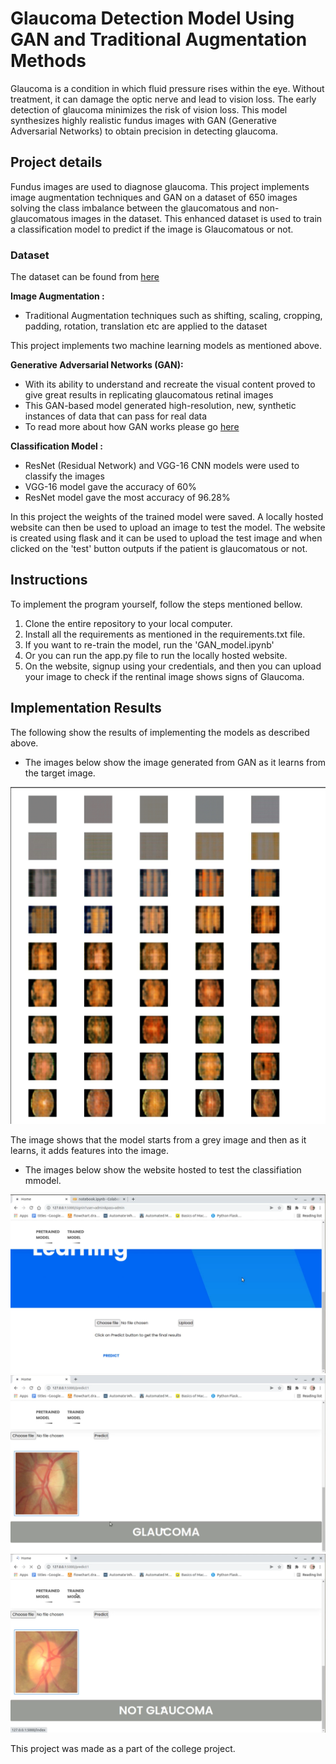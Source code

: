 # Glaucoma Detection Model Using GAN and Traditional Augmentation Methods
Glaucoma is a condition in which fluid pressure rises within the eye. Without treatment, it can damage the optic nerve and lead to vision loss. The early detection of glaucoma minimizes the risk of vision loss. This model synthesizes highly realistic fundus images with GAN (Generative Adversarial Networks) to obtain precision in detecting glaucoma.

## Project details
Fundus images are used to diagnose glaucoma. This project implements image augmentation techniques and GAN on a dataset of 650 images solving the class imbalance between the glaucomatous and non-glaucomatous images in the dataset. This enhanced dataset is used to train a classification model to predict if the image is Glaucomatous or not.

### Dataset
The dataset can be found from [here](https://www.kaggle.com/sshikamaru/glaucoma-detection)

**Image Augmentation :**
* Traditional Augmentation techniques such as shifting, scaling, cropping, padding, rotation, translation etc are applied to the dataset
  
This project implements two machine learning models as mentioned above.

**Generative Adversarial Networks (GAN):**
*   With its ability to understand and recreate the visual content proved to give great results in replicating glaucomatous retinal images
*   This GAN-based model generated high-resolution, new, synthetic instances of data that can pass for real data 
*   To read more about how GAN works please go [here](https://en.wikipedia.org/wiki/Generative_adversarial_network)   

**Classification Model :**
* ResNet (Residual Network) and VGG-16 CNN models were used to classify the images
* VGG-16 model gave the accuracy of 60%
* ResNet model gave the most accuracy of 96.28%

In this project the weights of the trained model were saved. 
A locally hosted website can then be used to upload an image to test the model. 
The website is created using flask and it can be used to upload the test image and when clicked on the 'test' button outputs if the patient is glaucomatous or not.


## Instructions

To implement the program yourself, follow the steps mentioned bellow.

1. Clone the entire repository to your local computer.
2. Install all the requirements as mentioned in the requirements.txt file.
3. If you want to re-train the model, run the 'GAN_model.ipynb'
4. Or you can run the app.py file to run the locally hosted website.
5. On the website, signup using your credentials, and then you can upload your image to check if the rentinal image shows signs of Glaucoma.


## Implementation Results

The following show the results of implementing the models as described above.

* The images below show the image generated from GAN as it learns from the target image.

![Image of the GAN testing](/GAN_test.png)

The image shows that the model starts from a grey image and then as it learns, it adds features into the image.

* The images below show the website hosted to test the classifiation mmodel.

![Image of the classification model](/test_1.png)
![Image of the classification model](/test_2.png)
![Image of the classification model](/test_3.png)



This project was made as a part of the college project.
